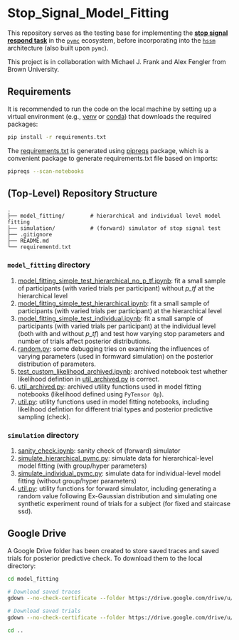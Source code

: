 # Stop_Signal_Model_Fitting

This repository serves as the testing base for implementing the [**stop signal respond task**](https://cambridgecognition.com/stop-signal-task-sst/) in the [`pymc`](https://www.pymc.io/welcome.html) ecosystem, before incorporating into the [`hssm`](https://lnccbrown.github.io/HSSM/) architecture (also built upon `pymc`).

This project is in collaboration with Michael J. Frank and Alex Fengler from Brown University.

## Requirements
It is recommended to run the code on the local machine by setting up a virtual environment (e.g., [venv](https://docs.python.org/3/library/venv.html) or [conda](https://uoa-eresearch.github.io/eresearch-cookbook/recipe/2014/11/20/conda/)) that downloads the required packages:
```bash
pip install -r requirements.txt
```

The [requirements.txt](requirements.txt) is generated using [pipreqs](https://github.com/bndr/pipreqs) package, which is a convenient package to generate requirements.txt file based on imports:
```bash
pipreqs --scan-notebooks
```

## (Top-Level) Repository Structure
    .
    ├── model_fitting/        # hierarchical and individual level model fitting
    ├── simulation/           # (forward) simulator of stop signal test
    ├── .gitignore
    ├── README.md
    └── requirementd.txt   

### `model_fitting` directory
1. [model_fitting_simple_test_hierarchical_no_p_tf.ipynb](model_fitting/model_fitting_simple_test_hierarchical_no_p_tf.ipynb): fit a small sample of participants (with varied trials per participant) without *p_tf* at the hierarchical level
2. [model_fitting_simple_test_hierarchical.ipynb](model_fitting/model_fitting_simple_test_hierarchical.ipynb): fit a small sample of participants (with varied trials per participant) at the hierarchical level
3. [model_fitting_simple_test_individual.ipynb](model_fitting/model_fitting_simple_test_individual.ipynb): fit a small sample of participants (with varied trials per participant) at the individual level (both with and without *p_tf*) and test how varying stop parameters and number of trials affect posterior distributions. 
4. [random.py](model_fitting/random.ipynb): some debugging tries on examining the influences of varying parameters (used in formward simulation) on the posterior distribution of parameters.
5. [test_custom_likelihood_archived.ipynb](model_fitting/test_custom_likelihood_archived.ipynb): archived notebook test whether likelihood defintion in [util_archived.py](model_fitting/util_archived.py) is correct. 
6. [util_archived.py](model_fitting/util_archived.py): archived utility functions used in model fitting notebooks (likelihood defined using `PyTensor Op`). 
7. [util.py](model_fitting/util.py): utility functions used in model fitting notebooks, including likelihood defintion for different trial types and posterior predictive sampling (check). 

### `simulation` directory
1. [sanity_check.ipynb](simulation/sanity_check.ipynb): sanity check of (forward) simulator
2. [simulate_hierarchical_pymc.py](simulation/simulate_hierarchical_pymc.py): simulate data for hierarchical-level model fitting (with group/hyper parameters)
3. [simulate_individual_pymc.py](simulation/simulate_individual_pymc.py): simulate data for individual-level model fitting (without group/hyper parameters)
4. [util.py](simulation/util.py): utility functions for forward simulator, including generating a random value following Ex-Gaussian distribution and simulating one synthetic experiment round of trials for a subject (for fixed and staircase ssd).

## Google Drive
A Google Drive folder has been created to store saved traces and saved trials for posterior predictive check. To download them to the local directory: 
```bash
cd model_fitting

# Download saved traces
gdown --no-check-certificate --folder https://drive.google.com/drive/u/0/folders/1Mgy8nQKrI3nMAhqskP0pfwt6dCyDWDoJ?ths=true

# Download saved trials
gdown --no-check-certificate --folder https://drive.google.com/drive/u/0/folders/1iHmZUOqJilN5Xudgk6qY-NVhwykKvk3w?ths=true

cd ..
```